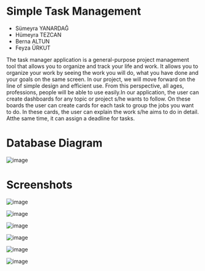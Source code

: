 # Simple Task Management

* Sümeyra YANARDAĞ 
* Hümeyra TEZCAN 
* Berna ALTUN 
* Feyza ÜRKUT 

The task manager application is a general-purpose project management tool that allows you to organize and track your life and work. It allows you to organize your work by seeing the work you will do, what you have done and your goals on the same screen. In our project, we will move forward on the line of simple design and efficient use. From this perspective, all ages, professions, people will be able to use easily.In our application, the user can create dashboards for any topic or project s/he wants to follow. On these boards the user can create cards for each task to group the jobs you want to do. In these cards, the user can explain the work s/he aims to do in detail. Atthe same time, it can assign a deadline for tasks.

# Database Diagram

![image](https://user-images.githubusercontent.com/60755254/174807440-3d97f733-1339-4d3a-a267-cd575c33a793.png)

# Screenshots

![image](https://user-images.githubusercontent.com/60755254/174809199-d39ba0e5-7887-4d03-b2e3-4ad473f24765.png)

![image](https://user-images.githubusercontent.com/60755254/174809447-67681e61-477e-4d57-8b45-aefb136cea56.png)

![image](https://user-images.githubusercontent.com/60755254/174809551-bef96b76-1255-49df-8d28-b4a372d2907b.png)

![image](https://user-images.githubusercontent.com/60755254/174809630-171a355a-4274-4cde-9711-84e3f5b2978d.png)

![image](https://user-images.githubusercontent.com/60755254/174809745-a81504b7-490d-4920-954c-70af9476a226.png)

![image](https://user-images.githubusercontent.com/60755254/174809898-224288f5-6637-4799-81d4-7a2e9ec914ea.png)

